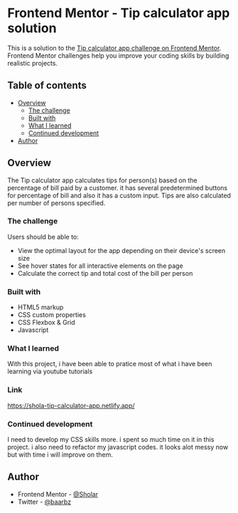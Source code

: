 # Frontend Mentor - Tip calculator app solution

This is a solution to the [Tip calculator app challenge on Frontend Mentor](https://www.frontendmentor.io/challenges/tip-calculator-app-ugJNGbJUX). Frontend Mentor challenges help you improve your coding skills by building realistic projects.

## Table of contents

- [Overview](#overview)
  - [The challenge](#the-challenge)
  - [Built with](#built-with)
  - [What I learned](#what-i-learned)
  - [Continued development](#continued-development)
- [Author](#author)

## Overview

The Tip calculator app calculates tips for person(s) based on the percentage of bill paid by a customer. it has several predetermined buttons for percentage of bill and also it has a custom input. Tips are also calculated per number of persons specified.

### The challenge

Users should be able to:

- View the optimal layout for the app depending on their device's screen size
- See hover states for all interactive elements on the page
- Calculate the correct tip and total cost of the bill per person

### Built with

- HTML5 markup
- CSS custom properties
- CSS Flexbox & Grid
- Javascript

### What I learned

With this project, i have been able to pratice most of what i have been learning via youtube tutorials

### Link

https://shola-tip-calculator-app.netlify.app/

### Continued development

I need to develop my CSS skills more. i spent so much time on it in this project. i also need to refactor my javascript codes. it looks alot messy now but with time i will improve on them.

## Author

- Frontend Mentor - [@Sholar](https://www.frontendmentor.io/profile/Shorlar)
- Twitter - [@baarbz](https://www.twitter.com/baarbz)
